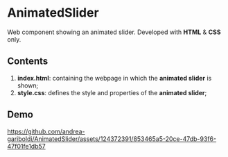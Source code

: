 # AnimatedSlider
Web component showing an animated slider. Developed with **HTML** & **CSS** only.

## Contents
1. **index.html**: containing the webpage in which the **animated slider** is shown;
2. **style.css**: defines the style and properties of the **animated slider**;

## Demo
https://github.com/andrea-gariboldi/AnimatedSlider/assets/124372391/853465a5-20ce-47db-93f6-47f01fe1db57

